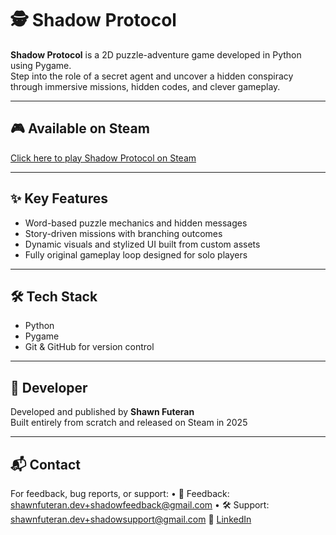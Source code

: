 # 🕵️ Shadow Protocol

**Shadow Protocol** is a 2D puzzle-adventure game developed in Python using Pygame.  
Step into the role of a secret agent and uncover a hidden conspiracy through immersive missions, hidden codes, and clever gameplay.

---

## 🎮 Available on Steam  
[Click here to play Shadow Protocol on Steam](https://store.steampowered.com/app/3735870/SHADOW_PROTOCOL/)

---

## ✨ Key Features
- Word-based puzzle mechanics and hidden messages
- Story-driven missions with branching outcomes
- Dynamic visuals and stylized UI built from custom assets
- Fully original gameplay loop designed for solo players

---

## 🛠️ Tech Stack
- Python  
- Pygame  
- Git & GitHub for version control

---

## 👤 Developer
Developed and published by **Shawn Futeran**  
Built entirely from scratch and released on Steam in 2025

---

## 📬 Contact

For feedback, bug reports, or support:
	•	📧 Feedback: shawnfuteran.dev+shadowfeedback@gmail.com
	•	🛠️ Support: shawnfuteran.dev+shadowsupport@gmail.com
🔗 [LinkedIn](https://www.linkedin.com/in/shawn-futeran-6593a1332/)
